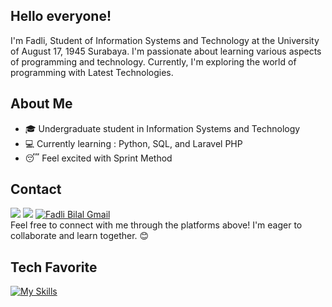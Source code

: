 ## Hello everyone! 

I'm Fadli, Student of Information Systems and Technology at the University of August 17, 1945 Surabaya. I'm passionate about learning various aspects of programming and technology. Currently, I'm exploring the world of programming with Latest Technologies.

## About Me
- 🎓 Undergraduate student in Information Systems and Technology
- 💻 Currently learning : Python, SQL, and Laravel PHP
- 😴 Feel excited with Sprint Method

## Contact
<a href="https://www.linkedin.com/in/fadli-bilal-24a7a2235/" target="_blank"><img src="https://img.shields.io/badge/Fadli_Bilal-30302f?style=flat&logo=linkedin" /></a>
<a href="https://www.instagram.com/fadlibilal_/" target="_blank"><img src="https://img.shields.io/badge/Fadli_Bilal-30302f?style=flat&logo=instagram" /></a>
<a href="mailto:fadlibilal783@gmail.com"><img src="https://img.shields.io/badge/Fadli_Bilal-30302f?style=flat&logo=gmail" alt="Fadli Bilal Gmail" /></a>
<br>
Feel free to connect with me through the platforms above! I'm eager to collaborate and learn together. 😊

## Tech Favorite
[![My Skills](https://skillicons.dev/icons?i=py,,flask,django,php,mysql,laravel,git&theme=light)](https://skillicons.dev)
